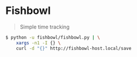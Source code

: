 # Fishbowl

> Simple time tracking

```sh
$ python -u fishbowl/fishbowl.py | \
    xargs -n1 -I {} \
    curl -d "{}" http://fishbowl-host.local/save
```

